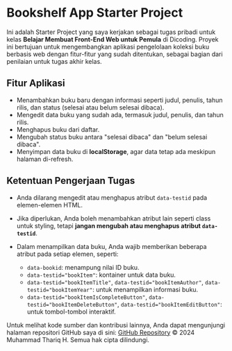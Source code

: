 # Bookshelf App Starter Project

Ini adalah Starter Project yang saya kerjakan sebagai tugas pribadi untuk kelas **Belajar Membuat Front-End Web untuk Pemula** di Dicoding. Proyek ini bertujuan untuk mengembangkan aplikasi pengelolaan koleksi buku berbasis web dengan fitur-fitur yang sudah ditentukan, sebagai bagian dari penilaian untuk tugas akhir kelas.

## Fitur Aplikasi

- Menambahkan buku baru dengan informasi seperti judul, penulis, tahun rilis, dan status (selesai atau belum selesai dibaca).
- Mengedit data buku yang sudah ada, termasuk judul, penulis, dan tahun rilis.
- Menghapus buku dari daftar.
- Mengubah status buku antara "selesai dibaca" dan "belum selesai dibaca".
- Menyimpan data buku di **localStorage**, agar data tetap ada meskipun halaman di-refresh.

## Ketentuan Pengerjaan Tugas

- Anda dilarang mengedit atau menghapus atribut `data-testid` pada elemen-elemen HTML.
- Jika diperlukan, Anda boleh menambahkan atribut lain seperti class untuk styling, tetapi **jangan mengubah atau menghapus atribut `data-testid`**.
- Dalam menampilkan data buku, Anda wajib memberikan beberapa atribut pada setiap elemen, seperti:

    - `data-bookid`: menampung nilai ID buku.
    - `data-testid="bookItem"`: kontainer untuk data buku.
    - `data-testid="bookItemTitle"`, `data-testid="bookItemAuthor"`, `data-testid="bookItemYear"`: untuk menampilkan informasi buku.
    - `data-testid="bookItemIsCompleteButton"`, `data-testid="bookItemDeleteButton"`, `data-testid="bookItemEditButton"`: untuk tombol-tombol interaktif.

Untuk melihat kode sumber dan kontribusi lainnya, Anda dapat mengunjungi halaman repositori GitHub saya di sini: [GitHub Repository](https://mmthariq.github.io/BookShelfApp/)
© 2024 Muhammad Thariq H. Semua hak cipta dilindungi.
